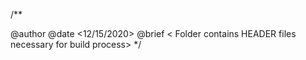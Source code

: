 /**

@author
@date <12/15/2020>
@brief
< Folder contains HEADER files necessary for build process>
*/
